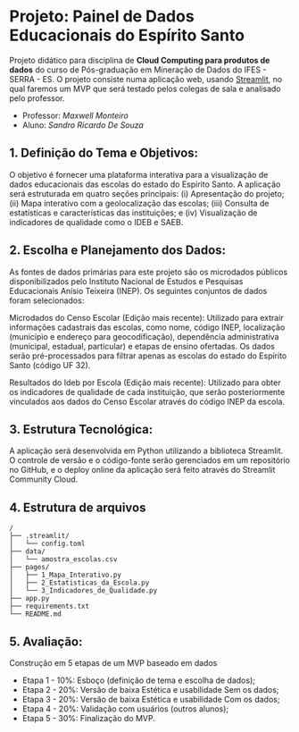 # Projeto: Painel de Dados Educacionais do Espírito Santo

Projeto didático para disciplina de **Cloud Computing para produtos de dados** do curso de Pós-graduação em Mineração de Dados do IFES - SERRA - ES. O projeto consiste numa aplicação web, usando [Streamlit](https://streamlit.io/), no qual faremos um MVP que será testado pelos colegas de sala e analisado pelo professor.

- Professor: _Maxwell Monteiro_ 
- Aluno: _Sandro Ricardo De Souza_


## 1. Definição do Tema e Objetivos:

O objetivo é fornecer uma plataforma interativa para a visualização de dados educacionais das escolas do estado do Espírito Santo. A aplicação será estruturada em quatro seções principais: (i) Apresentação do projeto; (ii) Mapa interativo com a geolocalização das escolas; (iii) Consulta de estatísticas e características das instituições; e (iv) Visualização de indicadores de qualidade como o IDEB e SAEB.

## 2. Escolha e Planejamento dos Dados:

As fontes de dados primárias para este projeto são os microdados públicos disponibilizados pelo Instituto Nacional de Estudos e Pesquisas Educacionais Anísio Teixeira (INEP). Os seguintes conjuntos de dados foram selecionados:

Microdados do Censo Escolar (Edição mais recente): Utilizado para extrair informações cadastrais das escolas, como nome, código INEP, localização (município e endereço para geocodificação), dependência administrativa (municipal, estadual, particular) e etapas de ensino ofertadas. Os dados serão pré-processados para filtrar apenas as escolas do estado do Espírito Santo (código UF 32).

Resultados do Ideb por Escola (Edição mais recente): Utilizado para obter os indicadores de qualidade de cada instituição, que serão posteriormente vinculados aos dados do Censo Escolar através do código INEP da escola.

## 3. Estrutura Tecnológica:

A aplicação será desenvolvida em Python utilizando a biblioteca Streamlit. O controle de versão e o código-fonte serão gerenciados em um repositório no GitHub, e o deploy online da aplicação será feito através do Streamlit Community Cloud.

## 4. Estrutura de arquivos

```
/
├── .streamlit/
│   └── config.toml
├── data/
│   └── amostra_escolas.csv
├── pages/
│   ├── 1_Mapa_Interativo.py
│   ├── 2_Estatisticas_da_Escola.py
│   └── 3_Indicadores_de_Qualidade.py
├── app.py
├── requirements.txt
└── README.md
```

## 5. Avaliação:

Construção em 5 etapas de um MVP baseado em dados

- Etapa 1 - 10%: Esboço (definição de tema e escolha de dados);
- Etapa 2 - 20%: Versão de baixa Estética e usabilidade Sem os dados;
- Etapa 3 - 20%: Versão de baixa Estética e usabilidade Com os dados;
- Etapa 4 - 20%: Validação com usuários (outros alunos);
- Etapa 5 - 30%: Finalização do MVP.

